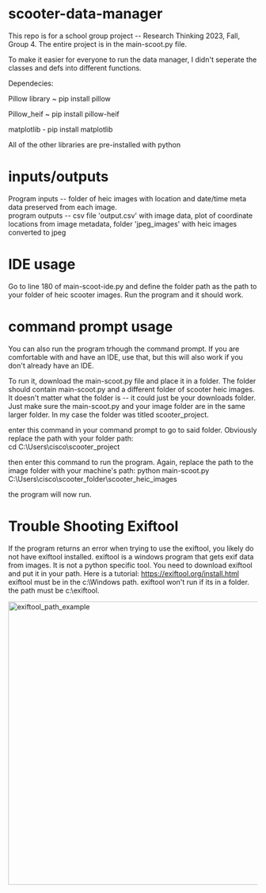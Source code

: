 # scooter-data-manager
This repo is for a school group project -- Research Thinking 2023, Fall, Group 4.
The entire project is in the main-scoot.py file. 

To make it easier for everyone to run the data manager, I didn't seperate the classes and defs into different functions.

Dependecies:  

Pillow library ~ pip install pillow  

Pillow_heif ~ pip install pillow-heif  

matplotlib - pip install matplotlib  

All of the other libraries are pre-installed with python

# inputs/outputs
Program inputs -- folder of heic images with location and date/time meta data preserved from each image.  
program outputs -- csv file 'output.csv' with image data, plot of coordinate locations from image metadata, folder 'jpeg_images' with heic images converted to jpeg

# IDE usage

Go to line 180 of main-scoot-ide.py and define the folder path as the path to your folder of heic scooter images. Run the program and it should work. 


# command prompt usage

You can also run the program trhough the command prompt. If you are comfortable with and have an IDE, use that, but this will also work if you don't already have an IDE.  

To run it, download the main-scoot.py file and place it in a folder. The folder should contain main-scoot.py and a different folder of scooter heic images. It doesn't matter what the folder is -- it could just be your downloads folder. Just make sure the main-scoot.py and your image folder are in the same larger folder. In my case the folder was titled scooter_project.  

enter this command in your command prompt to go to said folder. Obviously replace the path with your folder path:  
cd C:\Users\cisco\scooter_project  

then enter this command to run the program. Again, replace the path to the image folder with your machine's path:
python main-scoot.py C:\Users\cisco\scooter_folder\scooter_heic_images

the program will now run.

# Trouble Shooting Exiftool
If the program returns an error when trying to use the exiftool, you likely do not have exiftool installed. 
exiftool is a windows program that gets exif data from images. It is not a python specific tool.
You need to download exiftool and put it in your path. Here is a tutorial: https://exiftool.org/install.html 
exiftool must be in the c:\Windows path. exiftool won't run if its in a folder. the path must be c:\exiftool.


<img width="572" alt="exiftool_path_example" src="https://github.com/franciscoSebastiano/scooter-data-manager/assets/137376492/cc2218ab-bb92-43b1-a563-e941be67bd1e">
